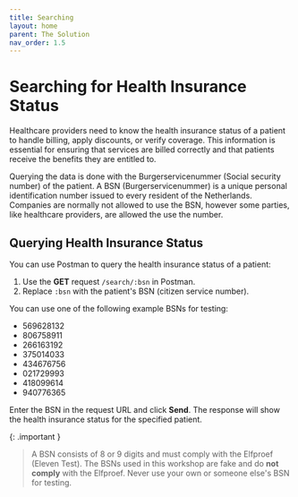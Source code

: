 ```yaml
---
title: Searching
layout: home
parent: The Solution
nav_order: 1.5
---
```


# Searching for Health Insurance Status

Healthcare providers need to know the health insurance status of a patient to handle billing, apply discounts, or verify coverage. This information is essential for ensuring that services are billed correctly and that patients receive the benefits they are entitled to.

Querying the data is done with the Burgerservicenummer (Social security number) of the patient. A BSN (Burgerservicenummer) is a unique personal identification number issued to every resident of the Netherlands. Companies are normally not allowed to use the BSN, however some parties, like healthcare providers, are allowed the use the number. 

## Querying Health Insurance Status

You can use Postman to query the health insurance status of a patient:

1. Use the **GET** request `/search/:bsn` in Postman.
2. Replace `:bsn` with the patient's BSN (citizen service number).

You can use one of the following example BSNs for testing:

- 569628132
- 806758911
- 266163192
- 375014033
- 434676756
- 021729993
- 418099614
- 940776365

Enter the BSN in the request URL and click **Send**. The response will show the health insurance status for the specified patient.

{: .important }
> A BSN consists of 8 or 9 digits and must comply with the Elfproef (Eleven Test). The BSNs used in this workshop are fake and do **not comply** with the Elfproef. Never use your own or someone else's BSN for testing.